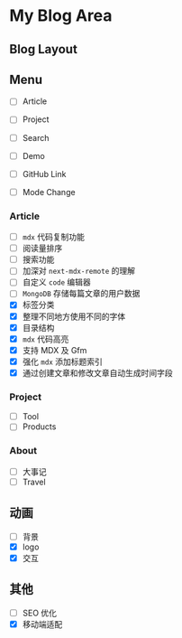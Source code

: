 # My Blog Area

## Blog Layout

## Menu

- [ ] Article
- [ ] Project
- [ ] Search

- [ ] Demo
- [ ] GitHub Link
- [ ] Mode Change

### Article

- [ ] `mdx` 代码复制功能
- [ ] 阅读量排序
- [ ] 搜索功能
- [ ] 加深对 `next-mdx-remote` 的理解
- [ ] 自定义 `code` 编辑器
- [ ] `MongoDB` 存储每篇文章的用户数据
- [x] 标签分类
- [x] 整理不同地方使用不同的字体
- [x] 目录结构
- [x] `mdx` 代码高亮
- [x] 支持 MDX 及 Gfm
- [x] 强化 `mdx` 添加标题索引
- [x] 通过创建文章和修改文章自动生成时间字段

### Project

- [ ] Tool
- [ ] Products

### About

- [ ] 大事记
- [ ] Travel

## 动画

- [ ] 背景
- [x] logo
- [x] 交互

## 其他

- [ ] SEO 优化
- [x] 移动端适配
